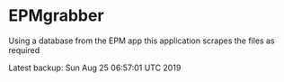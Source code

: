 # EPMgrabber
Using a database from the EPM app this application scrapes the files as required


Latest backup: Sun Aug 25 06:57:01 UTC 2019
